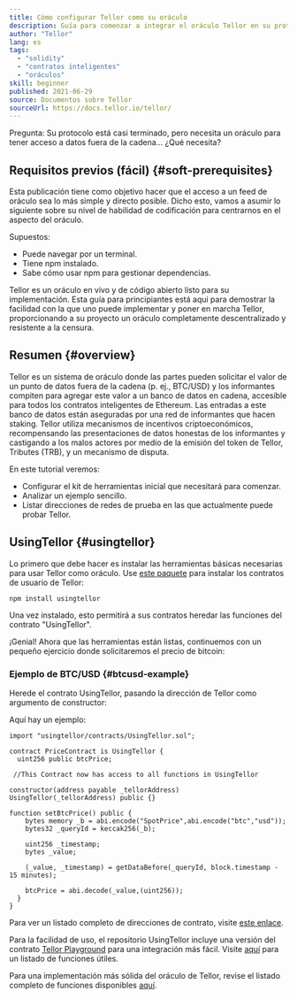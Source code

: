 ```yaml
---
title: Cómo configurar Tellor como su oráculo
description: Guía para comenzar a integrar el oráculo Tellor en su protocolo
author: "Tellor"
lang: es
tags:
  - "solidity"
  - "contratos inteligentes"
  - "oráculos"
skill: beginner
published: 2021-06-29
source: Documentos sobre Tellor
sourceUrl: https://docs.tellor.io/tellor/
---
```


Pregunta: Su protocolo está casi terminado, pero necesita un oráculo para tener acceso a datos fuera de la cadena... ¿Qué necesita?

## Requisitos previos (fácil) {#soft-prerequisites}

Esta publicación tiene como objetivo hacer que el acceso a un feed de oráculo sea lo más simple y directo posible. Dicho esto, vamos a asumir lo siguiente sobre su nivel de habilidad de codificación para centrarnos en el aspecto del oráculo.

Supuestos:

- Puede navegar por un terminal.
- Tiene npm instalado.
- Sabe cómo usar npm para gestionar dependencias.

Tellor es un oráculo en vivo y de código abierto listo para su implementación. Esta guía para principiantes está aqui para demostrar la facilidad con la que uno puede implementar y poner en marcha Tellor, proporcionando a su proyecto un oráculo completamente descentralizado y resistente a la censura.

## Resumen {#overview}

Tellor es un sistema de oráculo donde las partes pueden solicitar el valor de un punto de datos fuera de la cadena (p. ej., BTC/USD) y los informantes compiten para agregar este valor a un banco de datos en cadena, accesible para todos los contratos inteligentes de Ethereum. Las entradas a este banco de datos están aseguradas por una red de informantes que hacen staking. Tellor utiliza mecanismos de incentivos criptoeconómicos, recompensando las presentaciones de datos honestas de los informantes y castigando a los malos actores por medio de la emisión del token de Tellor, Tributes (TRB), y un mecanismo de disputa.

En este tutorial veremos:

- Configurar el kit de herramientas inicial que necesitará para comenzar.
- Analizar un ejemplo sencillo.
- Listar direcciones de redes de prueba en las que actualmente puede probar Tellor.

## UsingTellor {#usingtellor}

Lo primero que debe hacer es instalar las herramientas básicas necesarias para usar Tellor como oráculo. Use [este paquete](https://github.com/tellor-io/usingtellor) para instalar los contratos de usuario de Tellor:

`npm install usingtellor`

Una vez instalado, esto permitirá a sus contratos heredar las funciones del contrato "UsingTellor".

¡Genial! Ahora que las herramientas están listas, continuemos con un pequeño ejercicio donde solicitaremos el precio de bitcoin:

### Ejemplo de BTC/USD {#btcusd-example}

Herede el contrato UsingTellor, pasando la dirección de Tellor como argumento de constructor:

Aquí hay un ejemplo:

```solidity
import "usingtellor/contracts/UsingTellor.sol";

contract PriceContract is UsingTellor {
  uint256 public btcPrice;

 //This Contract now has access to all functions in UsingTellor

constructor(address payable _tellorAddress) UsingTellor(_tellorAddress) public {}

function setBtcPrice() public {
    bytes memory _b = abi.encode("SpotPrice",abi.encode("btc","usd"));
    bytes32 _queryId = keccak256(_b);

    uint256 _timestamp;
    bytes _value;

    (_value, _timestamp) = getDataBefore(_queryId, block.timestamp - 15 minutes);

    btcPrice = abi.decode(_value,(uint256));
  }
}
```

Para ver un listado completo de direcciones de contrato, visite [este enlace](https://docs.tellor.io/tellor/the-basics/contracts-reference).

Para la facilidad de uso, el repositorio UsingTellor incluye una versión del contrato [Tellor Playground](https://github.com/tellor-io/TellorPlayground) para una integración más fácil. Visite [aquí](https://github.com/tellor-io/sampleUsingTellor#tellor-playground) para un listado de funciones útiles.

Para una implementación más sólida del oráculo de Tellor, revise el listado completo de funciones disponibles [aquí](https://github.com/tellor-io/usingtellor/blob/master/README.md).
